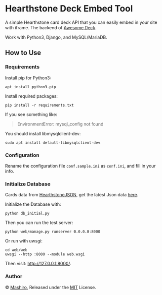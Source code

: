 # Hearthstone Deck Embed Tool

A simple Hearthstone card deck API that you can easily embed in your site with iframe. The backend of [Awesome Deck](https://deck.2heng.xin/).

Work with Python3, Django, and MySQL/MariaDB.

## How to Use

### Requirements
Install pip for Python3:
```shell
apt install python3-pip
```

Install required packages:
```shell
pip install -r requirements.txt
```

If you see something like:
> EnvironmentError: mysql_config not found

You should install libmysqlclient-dev:
```shell
sudo apt install default-libmysqlclient-dev
```

### Configuration
Rename the configuration file `conf.sample.ini` as `conf.ini`, and fill in your info.

### Initialize Database
Cards data from [HearthstoneJSON](https://github.com/HearthSim/hsdata), get the latest Json data [here](https://api.hearthstonejson.com/v1/).

Initialize the Database with:
```shell
python db_initial.py
```

Then you can run the test server:
```shell
python web/manage.py runserver 0.0.0.0:8000
```

Or run with uwsgi:
```shell
cd web/web
uwsgi --http :8000 --module web.wsgi
```

Then visit: <http://127.0.0.1:8000/>.

### Author
© [Mashiro](https://github.com/mashirozx/), Released under the [MIT](https://github.com/mashirozx/hearthstone-deck-embed/blob/master/LICENSE) License.
